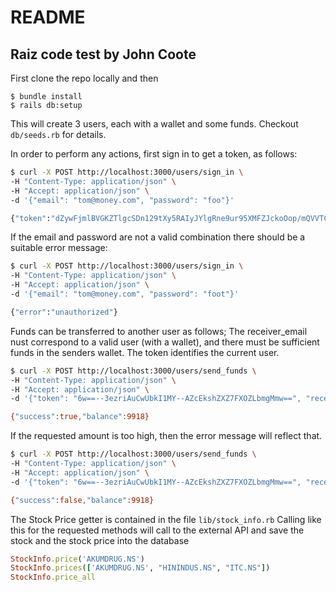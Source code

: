 # README

## Raiz code test by John Coote

First clone the repo locally and then

```
$ bundle install
$ rails db:setup
```

This will create 3 users, each with a wallet and some funds. Checkout `db/seeds.rb` for details.

In order to perform any actions, first sign in to get a token, as follows:

```sh
$ curl -X POST http://localhost:3000/users/sign_in \
-H "Content-Type: application/json" \
-H "Accept: application/json" \
-d '{"email": "tom@money.com", "password": "foo"}'

{"token":"dZywFjmlBVGKZTlgcSDn129tXy5RAIyJYlgRne9ur95XMFZJckoOop/mQVVTCutjt90fBKYd--FqcCx7O/f2CcBbki--lIp/JK7Ll0J7p5Fx6pfHYw=="}
```

If the email and password are not a valid combination there should be a suitable error message:

```sh
$ curl -X POST http://localhost:3000/users/sign_in \
-H "Content-Type: application/json" \
-H "Accept: application/json" \
-d '{"email": "tom@money.com", "password": "foot"}'

{"error":"unauthorized"}
```

Funds can be transferred to another user as follows;
The receiver_email nust correspond to a valid user (with a wallet), and there must be sufficient funds in the senders wallet.
The token identifies the current user.

```sh
$ curl -X POST http://localhost:3000/users/send_funds \
-H "Content-Type: application/json" \
-H "Accept: application/json" \
-d '{"token": "6w==--3ezriAuCwUbkI1MY--AZcEkshZXZ7FXOZLbmgMmw==", "receiver_email": "sally@money.com", "amount": 45}'

{"success":true,"balance":9918}
```

If the requested amount is too high, then the error message will reflect that.

```sh
$ curl -X POST http://localhost:3000/users/send_funds \
-H "Content-Type: application/json" \
-H "Accept: application/json" \
-d '{"token": "6w==--3ezriAuCwUbkI1MY--AZcEkshZXZ7FXOZLbmgMmw==", "receiver_email": "sally@money.com", "amount": 45678}'

{"success":false,"balance":9918}
```

The Stock Price getter is contained in the file `lib/stock_info.rb`
Calling like this for the requested methods will call to the external API and save the stock and the stock price into the database

```rb
StockInfo.price('AKUMDRUG.NS')
StockInfo.prices(['AKUMDRUG.NS', "HININDUS.NS", "ITC.NS"])
StockInfo.price_all
```
